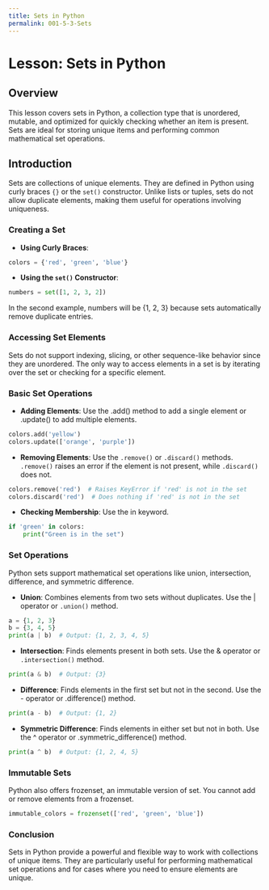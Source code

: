 ```yaml
---
title: Sets in Python
permalink: 001-5-3-Sets
---
```


# Lesson: Sets in Python

## Overview
This lesson covers sets in Python, a collection type that is unordered, mutable, and optimized for quickly checking whether an item is present. Sets are ideal for storing unique items and performing common mathematical set operations.

## Introduction

Sets are collections of unique elements. They are defined in Python using curly braces `{}` or the `set()` constructor. Unlike lists or tuples, sets do not allow duplicate elements, making them useful for operations involving uniqueness.

### Creating a Set

- **Using Curly Braces**:

```python
colors = {'red', 'green', 'blue'}
```

- **Using the `set()` Constructor**:

```python
numbers = set([1, 2, 3, 2])
```

In the second example, numbers will be {1, 2, 3} because sets automatically remove duplicate entries.

### Accessing Set Elements

Sets do not support indexing, slicing, or other sequence-like behavior since they are unordered. The only way to access elements in a set is by iterating over the set or checking for a specific element.

### Basic Set Operations

- **Adding Elements**: Use the .add() method to add a single element or .update() to add multiple elements.

```python
colors.add('yellow')
colors.update(['orange', 'purple'])
```

- **Removing Elements**: Use the `.remove()` or `.discard()` methods. `.remove()` raises an error if the element is not present, while `.discard()` does not.

```python
colors.remove('red')  # Raises KeyError if 'red' is not in the set
colors.discard('red')  # Does nothing if 'red' is not in the set
```

- **Checking Membership**: Use the in keyword.

```python
if 'green' in colors:
    print("Green is in the set")
```

### Set Operations

Python sets support mathematical set operations like union, intersection, difference, and symmetric difference.

- **Union**: Combines elements from two sets without duplicates. Use the | operator or `.union()` method.

```python
a = {1, 2, 3}
b = {3, 4, 5}
print(a | b)  # Output: {1, 2, 3, 4, 5}
```

- **Intersection**: Finds elements present in both sets. Use the & operator or `.intersection()` method.

```python
print(a & b)  # Output: {3}
```

- **Difference**: Finds elements in the first set but not in the second. Use the - operator or .difference() method.

```python
print(a - b)  # Output: {1, 2}
```

- **Symmetric Difference**: Finds elements in either set but not in both. Use the ^ operator or .symmetric_difference() method.

```python
print(a ^ b)  # Output: {1, 2, 4, 5}
```

### Immutable Sets

Python also offers frozenset, an immutable version of set. You cannot add or remove elements from a frozenset.

```python
immutable_colors = frozenset(['red', 'green', 'blue'])
```

### Conclusion

Sets in Python provide a powerful and flexible way to work with collections of unique items. They are particularly useful for performing mathematical set operations and for cases where you need to ensure elements are unique.